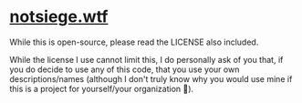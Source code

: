 # [notsiege.wtf](https://notsiege.wtf)

While this is open-source, please read the LICENSE also included.

While the license I use cannot limit this, I do personally ask of you that, if you do decide to use any of this code, that you use your own descriptions/names (although I don't truly know why you would use mine if this is a project for yourself/your organization 🤷).
